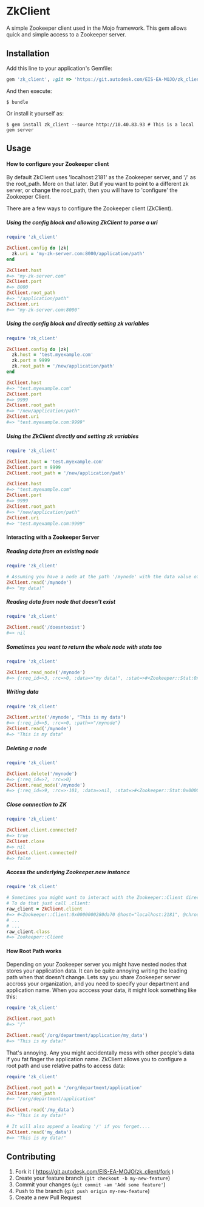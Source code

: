 # ZkClient

A simple Zookeeper client used in the Mojo framework. This gem allows quick and simple access to a Zookeeper server.

## Installation

Add this line to your application's Gemfile:

```ruby
gem 'zk_client', :git => 'https://git.autodesk.com/EIS-EA-MOJO/zk_client.git'
```

And then execute:

    $ bundle

Or install it yourself as:

    $ gem install zk_client --source http://10.40.83.93 # This is a local gem server

## Usage

#### How to configure your Zookeeper client

By default ZkClient uses 'localhost:2181' as the Zookeeper server, and '/' as the root_path. More on that later. But if you want to point to a different zk server, or change the root_path, then you will have to 'configure' the Zookeeper Client.

There are a few ways to configure the Zookeeper client (ZkClient).

##### Using the config block and allowing ZkClient to parse a uri

```ruby
require 'zk_client'

ZkClient.config do |zk|
  zk.uri = 'my-zk-server.com:8000/application/path'
end

ZkClient.host
#=> "my-zk-server.com"
ZkClient.port
#=> 8000
ZkClient.root_path
#=> "/application/path"
ZkClient.uri
#=> "my-zk-server.com:8000"

```

##### Using the config block and directly setting zk variables

```ruby
require 'zk_client'

ZkClient.config do |zk|
  zk.host = 'test.myexample.com'
  zk.port = 9999
  zk.root_path = '/new/application/path'
end

ZkClient.host
#=> "test.myexample.com"
ZkClient.port
#=> 9999
ZkClient.root_path
#=> "/new/application/path"
ZkClient.uri
#=> "test.myexample.com:9999"

```

##### Using the ZkClient directly and setting zk variables

```ruby
require 'zk_client'

ZkClient.host = 'test.myexample.com'
ZkClient.port = 9999
ZkClient.root_path = '/new/application/path'

ZkClient.host
#=> "test.myexample.com"
ZkClient.port
#=> 9999
ZkClient.root_path
#=> "/new/application/path"
ZkClient.uri
#=> "test.myexample.com:9999"

```


#### Interacting with a Zookeeper Server

##### Reading data from an existing node

```ruby
require 'zk_client'

# Assuming you have a node at the path '/mynode' with the data value of 'my data!'
ZkClient.read('/mynode')
#=> "my data!"

```

##### Reading data from node that doesn't exist

```ruby
require 'zk_client'

ZkClient.read('/doesntexist')
#=> nil

```

##### Sometimes you want to return the whole node with stats too

```ruby
require 'zk_client'

ZkClient.read_node('/mynode')
#=> {:req_id=>3, :rc=>0, :data=>"my data!", :stat=>#<Zookeeper::Stat:0x000000028569f0 @exists=true, @czxid=2, @mzxid=10665, @ctime=1425596120895, @mtime=1441087085411, @version=2, @cversion=3, @aversion=0, @ephemeralOwner=0, @dataLength=0, @numChildren=3, @pzxid=9621>}

```

##### Writing data

```ruby
require 'zk_client'

ZkClient.write('/mynode', "This is my data")
#=> {:req_id=>5, :rc=>0, :path=>"/mynode"} 
ZkClient.read('/mynode')
#=> "This is my data"
```

##### Deleting a node

```ruby
require 'zk_client'

ZkClient.delete('/mynode')
#=> {:req_id=>7, :rc=>0} 
ZkClient.read_node('/mynode')
#=> {:req_id=>9, :rc=>-101, :data=>nil, :stat=>#<Zookeeper::Stat:0x00000002803f70 @exists=false>}
```

##### Close connection to ZK

```ruby
require 'zk_client'

ZkClient.client.connected?
#=> true 
ZkClient.close
#=> nil
ZkClient.client.connected?
#=> false 

```

##### Access the underlying Zookeeper.new instance
```ruby
require 'zk_client'

# Sometimes you might want to interact with the Zookeeper::Client directly.
# To do that just call .client:
raw_client = ZkClient.client
#=> #<Zookeeper::Client:0x0000000280da70 @host="localhost:2181", @chroot_path="", 0x0000000280c198 @level=0,
# ...
# ...
raw_client.class
#=> Zookeeper::Client 

```

#### How Root Path works
Depending on your Zookeeper server you might have nested nodes that stores your application data. It can be quite annoying writing the leading path when that doesn't change. Lets say you share Zookeeper server accross your organization, and you need to specify your department and application name. When you acccess your data, it might look something like this:

```ruby
require 'zk_client'

ZkClient.root_path
#=> "/"

ZkClient.read('/org/department/application/my_data')
#=> "This is my data!"

```

That's annoying. Any you might accidentally mess with other people's data  if you fat finger the application name. ZkClient allows you to configure a root path and use relative paths to access data:

```ruby
require 'zk_client'

ZkClient.root_path = '/org/department/application'
ZkClient.root_path
#=> "/org/department/application"

ZkClient.read('/my_data')
#=> "This is my data!"

# It will also append a leading '/' if you forget....
ZkClient.read('my_data')
#=> "This is my data!"

```



## Contributing

1. Fork it ( https://git.autodesk.com/EIS-EA-MOJO/zk_client/fork )
2. Create your feature branch (`git checkout -b my-new-feature`)
3. Commit your changes (`git commit -am 'Add some feature'`)
4. Push to the branch (`git push origin my-new-feature`)
5. Create a new Pull Request
